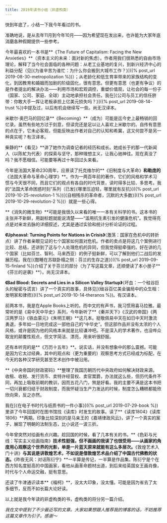 ```yaml
---
title: 2019年读书小结（非虚构类）
---
```


快到年底了，小结一下我今年看过的书。

准确地说，是从去年11月到今年10月——因为希望现在发出来，也许能为大家年底消磨各种假期提供一些参考。

今年最喜欢的一本书是**《The Future of Capitalism: Facing the New Anxieties》**（资本主义的未来：面对新的焦虑）。作者用我们很熟悉的自由市场理论，解释了当今社会面临的各种问题：从老工业基地的复兴，到新兴经济中心的利益分配（见[《为谁辛苦为谁忙：为什么你会搬到大城市工作？》]({% post_url 2019-08-30-metropolization %})）；从老龄化和低生育率带来的家族结构的变化，到因教育和婚姻而加剧的阶级固化，很有意思。但更有意思（也更有争议）的是作者提出的解决办法——利用市场和宏观调控，重塑价值观，让社会的每一份子（国家、公司、家庭、全球）主动地承担社会责任。我在[《公司与员工的信任脐带：你敢大手一挥让老板承担上亿美元损失吗？》]({% post_url 2019-08-14-trust %})中提及过，以后有机会继续写一些。尚无汉译本。

米歇尔·奥巴马的回忆录**《Becoming》**（成为）可能是迄今史上最畅销的回忆录。虽然有些地方过于刻意，但读完还是足以让人喜欢上米歇尔的。自传有意思的点在于，它未必客观，但能反映出作者对自己的认知和希冀，这又何尝不是另一种真实呢？有汉译本。

柴静的**《看见》**讲了她作为调查记者的经历和成长。她成长于的那一代新闻人（以陈虻为代表）的探索与坚守，那种理想主义，让我心驰神往。现在真没了吗？我不愿相信。可能要等再过十年回过头来看。

今年是法国大革命230周年，应景读了托克维尔的**《旧制度与大革命》**和勒庞的**《法国大革命与革命心理学》**。作为一两百年前的著作，它们的风格和学术习惯与今天很不同，而且它们的观点有各自的时代背景，读时得多比较、多思考。我的“法国大革命困惑时刻”系列（已发[《哪里压迫轻，哪里就有反抗》]({% post_url 2019-10-25-revolution-1 %})[《自相残杀的革命者，沉默的大多数》]({% post_url 2019-10-29-revolution-2 %})）就是一些心得。

**《消失的微生物》**可能是我很久以来看的唯一一本有关科学的书。这本书的主张并不新鲜，用副标题就能说清楚——“滥用抗生素引发的健康危机”。我觉得亮点是对来龙去脉的详细叙述，尤其是通过实验和统计分析论证的过程。

**《Upheaval: Turning Points for Nations in Crisis》**（激荡：国家在危机中的转折点）讲了作者亲眼见证的七个国家如何面对危机。作者的卖点是将这几个案例进行比较、总结，还讲到了这与个人处理危机的异同，但我觉得挺牵强的。好在讲的几个国家（比如芬兰、智利、马来西亚）的例子挺新鲜，可以了解到他们二战后的发展历程。我在[《酣睡在苏联卧榻之侧：芬兰的生存之道》]({% post_url 2019-09-15-finland %})介绍了关于芬兰的部分（为了写这篇文章，还顺便读了本小册子**《芬兰的逆袭》**）。尚无汉译本。

**《Bad Blood: Secrets and Lies in a Silicon Valley Startup》**（坏血：一个硅谷巨头的秘密与谎言）讲了一个真实的故事，具体见[《硅谷百亿美金骗局中的众生相：发明家和律师》]({% post_url 2019-10-14-theranos %})。有汉译本。

前两本书，我是在Apple Books上听的。而中文的有声书，我习惯用喜马拉雅。最常听的是《易中天中华史》系列，今年新听了**《秦并天下》《汉武的帝国》《两汉两罗马》《铁血蒙元》《朱明王朝》**这几本。挺敬佩易中天在如日中天时激流勇退，多年如一日地完成这一部他自己的“中华史”。但这部作品并没有太浓的个人风格，或许是因为他的风格本来就是比较谦冲吧。不是深入的学术著作，也没哗众取宠的颠覆性观点，但文字简洁、漂亮，用来听很舒服。

还有本听完的是**《万历十五年》**。说实话，并没有想象中的那么震撼。可能是因为它太过经典，其中的观点和（更为重要的）观察思考方式已经成为标配，在今天的各种汉学研究甚至艺术创作中被沿用。

**《中央帝国的财政密码》**整理了我国历朝历代中央政府如何解决财政来源。收租、收税、发行货币、卖特许经营权、卖官鬻爵，办法就这么些，但历代条件不同，再加上吸取前朝的教训，因而五花八门，煞是好看。我的主要不满是这本书把一切兴衰都归结于财政制度，而我怀疑当生产力发达的时候，制度怎么糟糕都能欣欣向荣，反之亦然。

我在[《在电子书时代与纸质书的一件小事》]({% post_url 2019-07-29-book %})里讲了今年回国时在图书馆找《读库》时发生的故事。读了**《读库1804》《读库1806》**两期。印象比较深刻的是马亲王的《嘉靖律政风云》，讲了一个真实的案子，展现了明朝的法制生态，比小说还一波三折。

今年曾突然对绘画有点兴趣。趁回国的时候，看了几本有关的书。**《色彩与光线：写实主义绘画指南》**技术性挺强，但不画画的我读了也很受用——从画家的角度用心观察这个世界的光影，单是一片蓝天原来就能有这么多层次。**《敦煌艺术入门十讲》**与其说是讲敦煌艺术，不如说是借敦煌艺术品介绍了中国古代佛教的状态。**《昨夜无风：对话陈衍宁》**一半算是传记，一半算是作品集。陈衍宁是个在西方知名度挺高的中国画家，看他从画革命题材出道，到后来给英国女王画肖像，时代与个人命运交融，挺有意思。

还读了牛津通识读本**《福柯》**，没太大印象，没太懂。可能是因为省去了太多细节，反而不如长篇大论好读。

以上就是我今年读的非虚构类的书，虚构类的将分另一篇介绍。

*我在文中提到了不少最近写的文章。大家如果想跟人推荐我的博客的话，不妨推荐这篇文章作为引子。感谢～*

